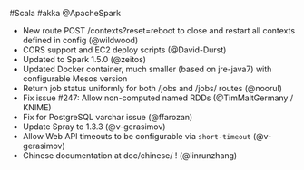 #Scala #akka @ApacheSpark

* New route POST /contexts?reset=reboot to close and restart all contexts defined in config (@wildwood)
* CORS support and EC2 deploy scripts (@David-Durst)
* Updated to Spark 1.5.0 (@zeitos)
* Updated Docker container, much smaller (based on jre-java7) with configurable Mesos version
* Return job status uniformly for both /jobs and /jobs/<jobId> routes (@noorul)
* Fix issue #247: Allow non-computed named RDDs (@TimMaltGermany / KNIME)
* Fix for PostgreSQL varchar issue (@ffarozan)
* Update Spray to 1.3.3 (@v-gerasimov)
* Allow Web API timeouts to be configurable via `short-timeout` (@v-gerasimov)
* Chinese documentation at doc/chinese/ !  (@linrunzhang)

